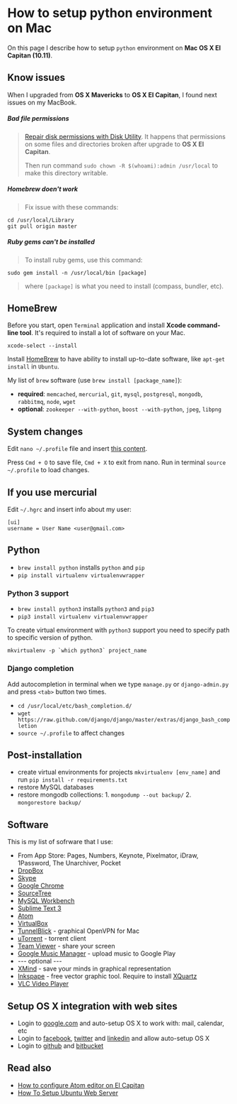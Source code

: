 How to setup python environment on Mac
=============


On this page I describe how to setup `python` environment on **Mac OS X El Capitan (10.11)**.


Know issues
----------

When I upgraded from **OS X Mavericks** to **OS X El Capitan**, I found next issues on my MacBook.

##### Bad file permissions

> [Repair disk permissions with Disk Utility](https://support.apple.com/en-us/HT201560). It happens that permissions on some files and directories broken after upgrade to **OS X El Capitan**.
>
> Then run command `sudo chown -R $(whoami):admin /usr/local` to make this directory writable.

##### Homebrew doen't work

> Fix issue with these commands:
```
cd /usr/local/Library
git pull origin master
```

##### Ruby gems can't be installed

> To install ruby gems, use this command:
```
sudo gem install -n /usr/local/bin [package]
```
> where `[package]` is what you need to install (compass, bundler, etc).


HomeBrew
----------

Before you start, open `Terminal` application and install **Xcode command-line tool**. It's required to install a lot of software on your Mac.

```
xcode-select --install
```

Install [HomeBrew](http://brew.sh) to have ability to install up-to-date software, like `apt-get install` in `Ubuntu`.

My list of `brew` software (use `brew install [package_name]`):
- **required**: `memcached`, `mercurial`, `git`, `mysql`, `postgresql`, `mongodb`, `rabbitmq`, `node`, `wget`
- **optional**: `zookeeper --with-python`, `boost --with-python`, `jpeg`, `libpng`


System changes
----------

Edit `nano ~/.profile` file and insert [this content](https://gist.github.com/1st/4d8f2bd920cd047ccf1e).

Press `Cmd + O` to save file, `Cmd + X` to exit from nano. Run in terminal `source ~/.profile` to load changes.


If you use mercurial
----------

Edit `~/.hgrc` and insert info about my user:

```
[ui]
username = User Name <user@gmail.com>
```


Python
----------

- `brew install python` installs `python` and `pip`
- `pip install virtualenv virtualenvwrapper`


### Python 3 support

- `brew install python3` installs `python3` and `pip3`
- `pip3 install virtualenv virtualenvwrapper`

To create virtual environment with `python3` support you need to specify path to specific version of python.

```shell
mkvirtualenv -p `which python3` project_name
```


### Django completion

Add autocompletion in terminal when we type `manage.py` or `django-admin.py` and press `<tab>` button two times.

- `cd /usr/local/etc/bash_completion.d/`
- `wget https://raw.github.com/django/django/master/extras/django_bash_completion`
- `source ~/.profile` to affect changes


Post-installation
----------

- create virtual environments for projects `mkvirtualenv [env_name]` and run `pip install -r requirements.txt`
- restore MySQL databases
- restore mongodb collections: 1. `mongodump --out backup/` 2. `mongorestore backup/`


Software
----------

This is my list of sofrware that I use:

- From App Store: Pages, Numbers, Keynote, Pixelmator, iDraw, 1Password, The Unarchiver, Pocket
- [DropBox](https://www.dropbox.com)
- [Skype](http://www.skype.com)
- [Google Chrome](http://www.google.com/chrome)
- [SourceTree](http://www.sourcetreeapp.com)
- [MySQL Workbench](http://dev.mysql.com/downloads/workbench/)
- [Sublime Text 3](http://www.sublimetext.com/3)
- [Atom](https://atom.io)
- [VirtualBox](https://www.virtualbox.org)
- [TunnelBlick](https://code.google.com/p/tunnelblick/) - graphical OpenVPN for Mac
- [uTorrent](http://www.utorrent.com) - torrent client
- [Team Viewer](http://www.teamviewer.com/en/index.aspx) - share your screen
- [Google Music Manager](https://support.google.com/googleplay/answer/1229970) - upload music to Google Play
- --- optional ---
- [XMind](http://www.xmind.net) - save your minds in graphical representation
- [Inkspape](http://www.inkscape.org/en/) - free vector graphic tool. Require to install [XQuartz](http://xquartz.macosforge.org/landing/)
- [VLC Video Player](http://www.videolan.org/vlc/download-macosx.html)


Setup OS X integration with web sites
----------

- Login to [google.com](http://google.com) and auto-setup OS X to work with: mail, calendar, etc
- Login to [facebook](http://facebook.com), [twitter](http://twitter.com) and [linkedin](http://linkedin.com) and allow auto-setup OS X
- Login to [github](http://github.com) and [bitbucket](http://bitbucket.org)


Read also
----------

- [How to configure Atom editor on El Capitan](https://github.com/1st/python-on-osx/blob/master/ATOM.md)
- [How To Setup Ubuntu Web Server](https://github.com/1st/setup-web-server)
